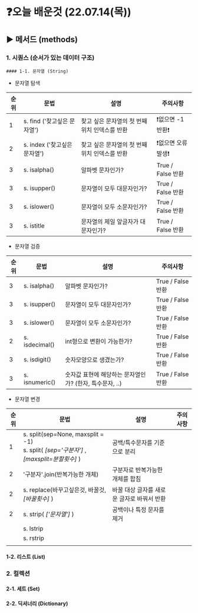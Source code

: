 # ❓오늘 배운것 (22.07.14(목))



## ▶️ 메서드 (methods)

### 1. 시퀀스 (순서가 있는 데이터 구조)

	#### 1-1. 문자열 (String)

- 문자열 탐색

| 순위 | 문법                         | 설명                                          | 주의사항           |
| ---- | ---------------------------- | --------------------------------------------- | ------------------ |
| 1    | s. find ('찾고싶은 문자열')  | 찾고 싶은 문자열의 첫 번째 위치 인덱스를 반환 | ❗없으면 -1 반환❗   |
| 2    | s. index ('찾고싶은 문자열') | 찾고 싶은 문자열의 첫 번째 위치 인덱스를 반환 | ❗없으면 오류 발생❗ |
| 3    | s. isalpha()                 | 알파벳 문자인가?                              | True / False 반환  |
| 3    | s. isupper()                 | 문자열이 모두 대문자인가?                     | True / False 반환  |
| 3    | s. islower()                 | 문자열이 모두 소문자인가?                     | True / False 반환  |
| 3    | s. istitle                   | 문자열의 제일 앞글자가 대문자인가?            | True / False 반환  |

- 문자열  검증

| 순위 | 문법           | 설명                                                    | 주의사항          |
| ---- | -------------- | ------------------------------------------------------- | ----------------- |
| 3    | s. isalpha()   | 알파벳 문자인가?                                        | True / False 반환 |
| 3    | s. isupper()   | 문자열이 모두 대문자인가?                               | True / False 반환 |
| 3    | s. islower()   | 문자열이 모두 소문자인가?                               | True / False 반환 |
| 2    | s. isdecimal() | int형으로 변환이 가능한가?                              | True / False 반환 |
| 3    | s. isdigit()   | 숫자모양으로 생겼는가?                                  | True / False 반환 |
| 3    | s. isnumeric() | 숫자값 표현에 해당하는 문자열인가? (한자, 특수문자, ..) | True / False 반환 |

- 문자열 변경

| 순위 | 문법                                                         | 설명                                       | 주의사항 |
| ---- | ------------------------------------------------------------ | ------------------------------------------ | -------- |
| 1    | s. split(sep=None, maxsplit = -1)<br />s. split( _[sep='구분자']_ , _[maxsplit=분할횟수]_ ) | 공백/특수문자를 기준으로 분리              |          |
| 2    | '구분자'.join(반복가능한 개체)                               | 구분자로 반복가능한 개체를 합침            |          |
| 2    | s. replace(바꾸고싶은것, 바꿀것, _[바꿀횟수]_ )              | 바꿀 대상 글자를 새로운 글자로 바꿔서 반환 |          |
| 2    | s. strip( _['문자열']_ )                                     | 공백이나 특정 문자를 제거                  |          |
|      | s. lstrip                                                    |                                            |          |
|      | s. rstrip                                                    |                                            |          |
|      |                                                              |                                            |          |



#### 1-2. 리스트 (List)

### 2. 컬렉션

#### 2-1. 세트 (Set)

#### 2-2. 딕셔너리 (Dictionary)

